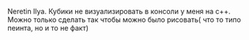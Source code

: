 Neretin Ilya.
Кубики не визуализировать в консоли у меня на c++. Можно только сделать так чтобы можно было рисовать( что то типо пеинта, но и то не факт)
